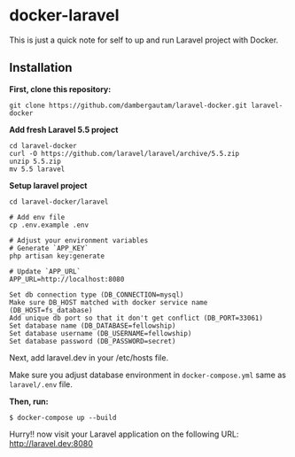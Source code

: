 # docker-laravel

This is just a quick note for self to up and run Laravel project with Docker.

## Installation

**First, clone this repository:**

```
git clone https://github.com/dambergautam/laravel-docker.git laravel-docker
```

**Add fresh Laravel 5.5 project**

```
cd laravel-docker
curl -O https://github.com/laravel/laravel/archive/5.5.zip
unzip 5.5.zip
mv 5.5 laravel
```

**Setup laravel project**

```
cd laravel-docker/laravel

# Add env file
cp .env.example .env

# Adjust your environment variables
# Generate `APP_KEY`
php artisan key:generate

# Update `APP_URL`
APP_URL=http://localhost:8080

Set db connection type (DB_CONNECTION=mysql)
Make sure DB_HOST matched with docker service name (DB_HOST=fs_database)
Add unique db port so that it don't get conflict (DB_PORT=33061)
Set database name (DB_DATABASE=fellowship)
Set database username (DB_USERNAME=fellowship)
Set database password (DB_PASSWORD=secret)
```

Next, add laravel.dev in your /etc/hosts file.

Make sure you adjust database environment in `docker-compose.yml` same as `laravel/.env` file.

**Then, run:**

```
$ docker-compose up --build
```

Hurry!! now visit your Laravel application on the following URL: http://laravel.dev:8080
